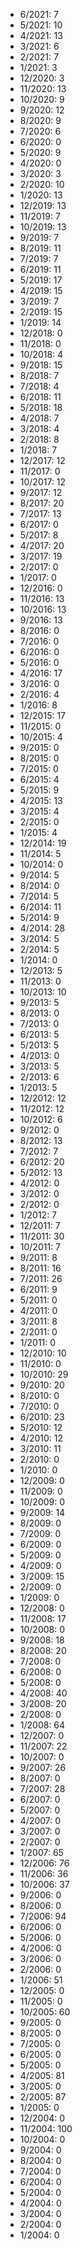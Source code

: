 *  6/2021: 7
*  5/2021: 10
*  4/2021: 13
*  3/2021: 6
*  2/2021: 7
*  1/2021: 3
*  12/2020: 3
*  11/2020: 13
*  10/2020: 9
*  9/2020: 12
*  8/2020: 9
*  7/2020: 6
*  6/2020: 0
*  5/2020: 9
*  4/2020: 0
*  3/2020: 3
*  2/2020: 10
*  1/2020: 13
*  12/2019: 13
*  11/2019: 7
*  10/2019: 13
*  9/2019: 7
*  8/2019: 11
*  7/2019: 7
*  6/2019: 11
*  5/2019: 17
*  4/2019: 15
*  3/2019: 7
*  2/2019: 15
*  1/2019: 14
*  12/2018: 0
*  11/2018: 0
*  10/2018: 4
*  9/2018: 15
*  8/2018: 7
*  7/2018: 4
*  6/2018: 11
*  5/2018: 18
*  4/2018: 7
*  3/2018: 4
*  2/2018: 8
*  1/2018: 7
*  12/2017: 12
*  11/2017: 0
*  10/2017: 12
*  9/2017: 12
*  8/2017: 20
*  7/2017: 13
*  6/2017: 0
*  5/2017: 8
*  4/2017: 20
*  3/2017: 19
*  2/2017: 0
*  1/2017: 0
*  12/2016: 0
*  11/2016: 13
*  10/2016: 13
*  9/2016: 13
*  8/2016: 0
*  7/2016: 0
*  6/2016: 0
*  5/2016: 0
*  4/2016: 17
*  3/2016: 0
*  2/2016: 4
*  1/2016: 8
*  12/2015: 17
*  11/2015: 0
*  10/2015: 4
*  9/2015: 0
*  8/2015: 0
*  7/2015: 0
*  6/2015: 4
*  5/2015: 9
*  4/2015: 13
*  3/2015: 4
*  2/2015: 0
*  1/2015: 4
*  12/2014: 19
*  11/2014: 5
*  10/2014: 0
*  9/2014: 5
*  8/2014: 0
*  7/2014: 5
*  6/2014: 11
*  5/2014: 9
*  4/2014: 28
*  3/2014: 5
*  2/2014: 5
*  1/2014: 0
*  12/2013: 5
*  11/2013: 0
*  10/2013: 10
*  9/2013: 5
*  8/2013: 0
*  7/2013: 0
*  6/2013: 5
*  5/2013: 5
*  4/2013: 0
*  3/2013: 5
*  2/2013: 6
*  1/2013: 5
*  12/2012: 12
*  11/2012: 12
*  10/2012: 6
*  9/2012: 0
*  8/2012: 13
*  7/2012: 7
*  6/2012: 20
*  5/2012: 13
*  4/2012: 0
*  3/2012: 0
*  2/2012: 0
*  1/2012: 7
*  12/2011: 7
*  11/2011: 30
*  10/2011: 7
*  9/2011: 8
*  8/2011: 16
*  7/2011: 26
*  6/2011: 9
*  5/2011: 0
*  4/2011: 0
*  3/2011: 8
*  2/2011: 0
*  1/2011: 0
*  12/2010: 10
*  11/2010: 0
*  10/2010: 29
*  9/2010: 20
*  8/2010: 0
*  7/2010: 0
*  6/2010: 23
*  5/2010: 12
*  4/2010: 12
*  3/2010: 11
*  2/2010: 0
*  1/2010: 0
*  12/2009: 0
*  11/2009: 0
*  10/2009: 0
*  9/2009: 14
*  8/2009: 0
*  7/2009: 0
*  6/2009: 0
*  5/2009: 0
*  4/2009: 0
*  3/2009: 15
*  2/2009: 0
*  1/2009: 0
*  12/2008: 0
*  11/2008: 17
*  10/2008: 0
*  9/2008: 18
*  8/2008: 20
*  7/2008: 0
*  6/2008: 0
*  5/2008: 0
*  4/2008: 40
*  3/2008: 20
*  2/2008: 0
*  1/2008: 64
*  12/2007: 0
*  11/2007: 22
*  10/2007: 0
*  9/2007: 26
*  8/2007: 0
*  7/2007: 28
*  6/2007: 0
*  5/2007: 0
*  4/2007: 0
*  3/2007: 0
*  2/2007: 0
*  1/2007: 65
*  12/2006: 76
*  11/2006: 36
*  10/2006: 37
*  9/2006: 0
*  8/2006: 0
*  7/2006: 94
*  6/2006: 0
*  5/2006: 0
*  4/2006: 0
*  3/2006: 0
*  2/2006: 0
*  1/2006: 51
*  12/2005: 0
*  11/2005: 0
*  10/2005: 60
*  9/2005: 0
*  8/2005: 0
*  7/2005: 0
*  6/2005: 0
*  5/2005: 0
*  4/2005: 81
*  3/2005: 0
*  2/2005: 87
*  1/2005: 0
*  12/2004: 0
*  11/2004: 100
*  10/2004: 0
*  9/2004: 0
*  8/2004: 0
*  7/2004: 0
*  6/2004: 0
*  5/2004: 0
*  4/2004: 0
*  3/2004: 0
*  2/2004: 0
*  1/2004: 0